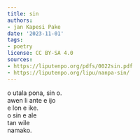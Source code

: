 ```yaml
---
title: sin
authors:
- jan Kapesi Pake
date: '2023-11-01'
tags:
- poetry
license: CC BY-SA 4.0
sources:
- https://liputenpo.org/pdfs/0022sin.pdf
- https://liputenpo.org/lipu/nanpa-sin/
---
```


o utala pona, sin o.  
awen li ante e ijo  
e lon e ike.  
o sin e ale  
tan wile  
namako.
